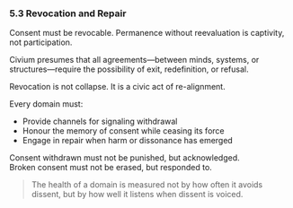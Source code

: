 ### 5.3 Revocation and Repair

Consent must be revocable. Permanence without reevaluation is captivity, not participation.

Civium presumes that all agreements—between minds, systems, or structures—require the possibility of exit, redefinition, or refusal.

Revocation is not collapse. It is a civic act of re-alignment.

Every domain must:
- Provide channels for signaling withdrawal
- Honour the memory of consent while ceasing its force
- Engage in repair when harm or dissonance has emerged

Consent withdrawn must not be punished, but acknowledged.  
Broken consent must not be erased, but responded to.

> The health of a domain is measured not by how often it avoids dissent, but by how well it listens when dissent is voiced.

